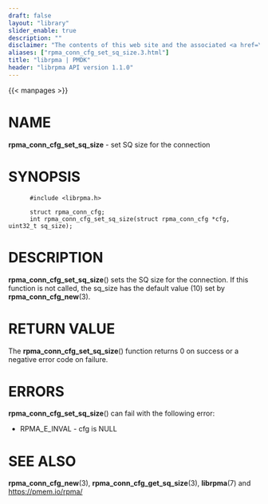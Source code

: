 ```yaml
---
draft: false
layout: "library"
slider_enable: true
description: ""
disclaimer: "The contents of this web site and the associated <a href=\"https://github.com/pmem\">GitHub repositories</a> are BSD-licensed open source."
aliases: ["rpma_conn_cfg_set_sq_size.3.html"]
title: "librpma | PMDK"
header: "librpma API version 1.1.0"
---
```

{{< manpages >}}

[comment]: <> (SPDX-License-Identifier: BSD-3-Clause)
[comment]: <> (Copyright 2020-2022, Intel Corporation)

# NAME

**rpma_conn_cfg_set_sq_size** - set SQ size for the connection

# SYNOPSIS

          #include <librpma.h>

          struct rpma_conn_cfg;
          int rpma_conn_cfg_set_sq_size(struct rpma_conn_cfg *cfg, uint32_t sq_size);

# DESCRIPTION

**rpma_conn_cfg_set_sq_size**() sets the SQ size for the connection. If
this function is not called, the sq_size has the default value (10) set
by **rpma_conn_cfg_new**(3).

# RETURN VALUE

The **rpma_conn_cfg_set_sq_size**() function returns 0 on success or a
negative error code on failure.

# ERRORS

**rpma_conn_cfg_set_sq_size**() can fail with the following error:

-   RPMA_E\_INVAL - cfg is NULL

# SEE ALSO

**rpma_conn_cfg_new**(3), **rpma_conn_cfg_get_sq_size**(3),
**librpma**(7) and https://pmem.io/rpma/
